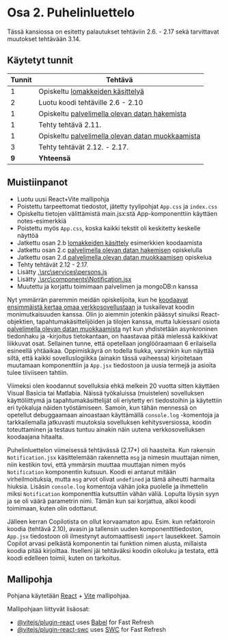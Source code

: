 # Osa 2. Puhelinluettelo

Tässä kansiossa on esitetty palautukset tehtäviin 2.6. - 2.17 sekä tarvittavat muutokset tehtävään 3.14.


## Käytetyt tunnit
  Tunnit | Tehtävä                 |
| ------- | ---------------------- |
| 1 | Opiskeltu  [lomakkeiden käsittelyä](https://fullstackopen.com/osa2/lomakkeiden_kasittely) |
| 2 | Luotu koodi tehtäville 2.6 - 2.10 |
| 1 | Opiskeltu [palvelimella olevan datan hakemista](https://fullstackopen.com/osa2/palvelimella_olevan_datan_hakeminen) |
| 1 | Tehty tehtävä 2.11. |
| 1 | Opiskeltu [palvelimella olevan datan muokkaamista](https://fullstackopen.com/osa2/palvelimella_olevan_datan_muokkaaminen) |
| 3 | Tehty tehtävät 2.12. - 2.17.  |
| **9** | **Yhteensä** |

## Muistiinpanot
- Luotu uusi React+Vite mallipohja
- Poistettu tarpeettomat tiedostot, jätetty tyylipohjat `App.css` ja  `index.css`
- Opiskeltu tietojen välittämistä main.jsx:stä App-komponenttiin käyttäen notes-esimerkkiä
- Poistettu myös `App.css`, koska kaikki tekstit oli keskitetty keskelle näyttöä
- Jatkettu osan 2.b [lomakkeiden käsittely](https://fullstackopen.com/osa2/lomakkeiden_kasittely) esimerkkien koodaamista
- Jatkettu osan 2.c [palvelimella olevan datan hakemisen](https://fullstackopen.com/osa2/palvelimella_olevan_datan_hakeminen) opiskelulla
- Jatkettu osan 2.d.[palvelimella olevan datan muokkaamisen](https://fullstackopen.com/osa2/palvelimella_olevan_datan_muokkaaminen) opiskelua
- Tehty tehtävät 2.12 - 2.17. 
- Lisätty [.\src\services\persons.js](.\src\services\persons.js)
- Lisätty [.\src\components\Notification.jsx](.\srv\components\Notification.jsx)
- Muutettu ja korjattu toimimaan palvelimen ja mongoDB:n kanssa

Nyt ymmärrän paremmin meidän opiskelijoita, kun he [koodaavat ensimmäistä kertaa omaa verkkosovellustaan](https://opinto-opas.metropolia.fi/88094/fi/67/70361/3459/2550/62749) ja tuskailevat koodin monimutkaisuuden kanssa. Olin jo aiemmin jotenkin päässyt sinuiksi React-objektien, tapahtumakäsittelijöiden ja tilojen kanssa, mutta lukiessani osiota [palvelimella olevan datan muokkaamista](https://fullstackopen.com/osa2/palvelimella_olevan_datan_muokkaaminen) nyt kun yhdistetään asynkroninen tiedonhaku ja -kirjoitus tietokantaan, on haastavaa pitää mielessä kaikkivat liikkuvat osat. Sellainen tunne, että opetellaan jonglööraamaan 6 erilaisella esineellä yhtäaikaa. Oppimiskäyrä on todella tiukka, varsinkin kun näyttää siltä, että kaikki sovelluslogiikka (ainakin tässä vaiheessa) kirjoitetaan muutamaan komponenttiin ja `App.jsx` tiedostoon ja uusia termejä ja asioita tulee tiiviiseen tahtiin. 

Viimeksi olen koodannut sovelluksia ehkä melkein 20 vuotta sitten käyttäen Visual Basicia tai Matlabia. Näissä työkaluissa (muistelen) sovelluksen käyttöliittymä ja tapahtumakäsittelijät oli eriytetty eri tiedostoihin ja käytettiin eri työkaluja näiden työstämiseen. Samoin, kun tähän mennessä on opetellut debuggaamaan ainoastaan käyttämällä `console.log` -komentoja ja tarkkailemalla jatkuvasti muutoksia sovelluksen kehitysversiossa, koodin toteuttaminen ja testaus tuntuu ainakin näin uutena verkkosovelluksen koodaajana hitaalta.

Puhelinluettelon viimeisessä tehtävässä (2.17*) oli haasteita. Kun rakensin `Notification.jsx` käsittelemään rakennetta `msg` ja nimesin muuttajan nimen, niin kestikin tovi, että ymmärsin muuttaa muuttajan nimen myös `Notification` komponentin kutsuun. Koodi ei antanut mitään virheilmoituksia, mutta `msg` arvot olivat `undefined` ja tämä aiheutti harmaita hiuksia. Lisäsin `console.log` komentoja vähän joka puolelle ja ihmettelin miksi `Notification` komponenttia kutsuttiin vähän väliä. Lopulta löysin syyn ja se oli väärä parametrin nimi. Tämän kun sai korjattua, alkoi koodi toimimaan, kuten olin odottanut.

Jälleen kerran Copilotista on ollut korvaamaton apu. Esim. kun refaktoroin koodia (tehtävä 2.10), avasin ja tallensin uuden komponenttitiedoston, `App.jsx` tiedostoon oli ilmestynyt automaattisesti `import` lausekkeet. Samoin Copilot arvasi pelkästä komponentin tai funktion nimen alusta, millaista koodia pitää kirjoittaa. Itselleni jäi tehtäväksi koodin oikoluku ja testata, että koodi edelleen toimii, kuten on tarkoitus.

## Mallipohja

Pohjana käytetään [React](https://react.dev/) + [Vite](https://vite.dev/) mallipohjaa.

Mallipohjaan liittyvät lisäosat:

- [@vitejs/plugin-react](https://github.com/vitejs/vite-plugin-react/blob/main/packages/plugin-react/README.md) uses [Babel](https://babeljs.io/) for Fast Refresh
- [@vitejs/plugin-react-swc](https://github.com/vitejs/vite-plugin-react-swc) uses [SWC](https://swc.rs/) for Fast Refresh
